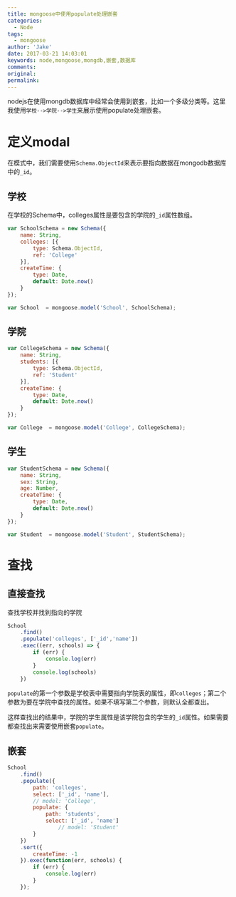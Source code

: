 ```yaml
---
title: mongoose中使用populate处理嵌套
categories:
  - Node
tags:
  - mongoose
author: 'Jake'
date: 2017-03-21 14:03:01
keywords: node,mongoose,mongdb,嵌套,数据库
comments:
original:
permalink:
---
```


nodejs在使用mongdb数据库中经常会使用到嵌套，比如一个多级分类等。这里我使用`学校-->学院-->学生`来展示使用populate处理嵌套。

<!--more-->

# 定义modal

在模式中，我们需要使用`Schema.ObjectId`来表示要指向数据在mongodb数据库中的`_id`。

## 学校

在学校的Schema中，colleges属性是要包含的学院的`_id`属性数组。

```js
var SchoolSchema = new Schema({
	name: String,
	colleges: [{
		type: Schema.ObjectId,
		ref: 'College'
	}],
	createTime: {
		type: Date,
		default: Date.now()
	}
});

var School  = mongoose.model('School', SchoolSchema);
```

## 学院

```js
var CollegeSchema = new Schema({
	name: String,
	students: [{
		type: Schema.ObjectId,
		ref: 'Student'
	}],
	createTime: {
		type: Date,
		default: Date.now()
	}
});

var College  = mongoose.model('College', CollegeSchema);
```

## 学生

```js
var StudentSchema = new Schema({
	name: String,
	sex: String,
	age: Number,
	createTime: {
		type: Date,
		default: Date.now()
	}
});

var Student  = mongoose.model('Student', StudentSchema);
```

# 查找
## 直接查找

查找学校并找到指向的学院

```js
School
	.find()
	.populate('colleges', ['_id','name'])
	.exec((err, schools) => {
		if (err) {
			console.log(err)
		}
		console.log(schools)
	})
```

`populate`的第一个参数是学校表中需要指向学院表的属性，即`colleges`；第二个参数为要在学院中查找的属性。如果不填写第二个参数，则默认全都查出。

这样查找出的结果中，学院的学生属性是该学院包含的学生的`_id`属性。如果需要都查找出来需要使用嵌套`populate`。

## 嵌套

```js
School
	.find()
	.populate({
		path: 'colleges',
		select: ['_id', 'name'],
		// model: 'College',
		populate: {
			path: 'students',
			select: ['_id', 'name']
				// model: 'Student'
		}
	})
	.sort({
		createTime: -1
	}).exec(function(err, schools) {
		if (err) {
			console.log(err)
		}
	});
```
